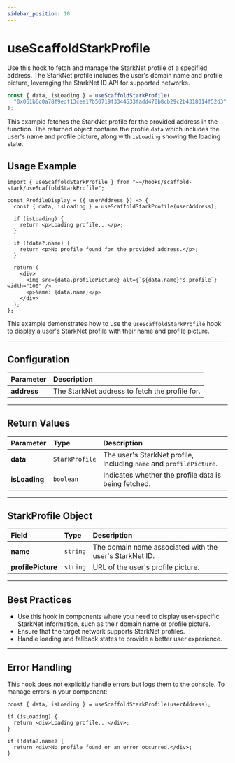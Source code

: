 ```yaml
---
sidebar_position: 10
---
```


# useScaffoldStarkProfile

Use this hook to fetch and manage the StarkNet profile of a specified address. The StarkNet profile includes the user's domain name and profile picture, leveraging the StarkNet ID API for supported networks.

```ts
const { data, isLoading } = useScaffoldStarkProfile(
  "0x061b6c0a78f9edf13cea17b50719f3344533fadd470b8cb29c2b4318014f52d3"
);
```

This example fetches the StarkNet profile for the provided address in the function. The returned object contains the profile `data` which includes the user's name and profile picture, along with `isLoading` showing the loading state.

## Usage Example

```tsx
import { useScaffoldStarkProfile } from "~~/hooks/scaffold-stark/useScaffoldStarkProfile";

const ProfileDisplay = ({ userAddress }) => {
  const { data, isLoading } = useScaffoldStarkProfile(userAddress);

  if (isLoading) {
    return <p>Loading profile...</p>;
  }

  if (!data?.name) {
    return <p>No profile found for the provided address.</p>;
  }

  return (
    <div>
      <img src={data.profilePicture} alt={`${data.name}'s profile`} width="100" />
      <p>Name: {data.name}</p>
    </div>
  );
};
```

This example demonstrates how to use the `useScaffoldStarkProfile` hook to display a user's StarkNet profile with their name and profile picture.

---

## Configuration

| Parameter   | Description                                   |
| :---------- | :-------------------------------------------- |
| **address** | The StarkNet address to fetch the profile for.|

---

## Return Values

| Parameter      | Type          | Description                                                        |
| :------------- | :------------ | :----------------------------------------------------------------- |
| **data**       | `StarkProfile`| The user's StarkNet profile, including `name` and `profilePicture`.|
| **isLoading**  | `boolean`     | Indicates whether the profile data is being fetched.               |

---

## StarkProfile Object

| Field             | Type     | Description                                              |
| :---------------- | :------- | :------------------------------------------------------- |
| **name**          | `string` | The domain name associated with the user's StarkNet ID.  |
| **profilePicture**| `string` | URL of the user's profile picture.                       |

---

## Best Practices

- Use this hook in components where you need to display user-specific StarkNet information, such as their domain name or profile picture.
- Ensure that the target network supports StarkNet profiles.
- Handle loading and fallback states to provide a better user experience.
---

## Error Handling

This hook does not explicitly handle errors but logs them to the console. To manage errors in your component:

```tsx
const { data, isLoading } = useScaffoldStarkProfile(userAddress);

if (isLoading) {
  return <div>Loading profile...</div>;
}

if (!data?.name) {
  return <div>No profile found or an error occurred.</div>;
}
```